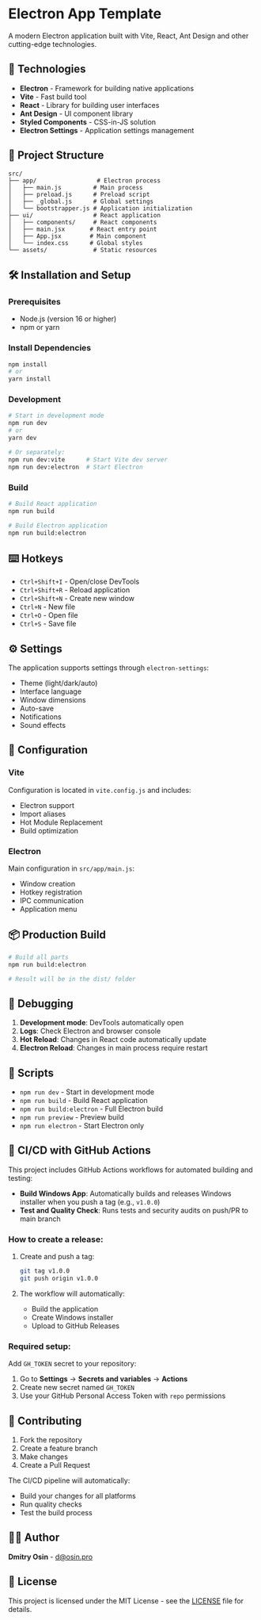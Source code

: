 # Electron App Template

A modern Electron application built with Vite, React, Ant Design and other cutting-edge technologies.

## 🚀 Technologies

- **Electron** - Framework for building native applications
- **Vite** - Fast build tool
- **React** - Library for building user interfaces
- **Ant Design** - UI component library
- **Styled Components** - CSS-in-JS solution
- **Electron Settings** - Application settings management

## 📁 Project Structure

```
src/
├── app/                 # Electron process
│   ├── main.js         # Main process
│   ├── preload.js      # Preload script
│   ├── _global.js      # Global settings
│   └── bootstrapper.js # Application initialization
├── ui/                 # React application
│   ├── components/     # React components
│   ├── main.jsx       # React entry point
│   ├── App.jsx        # Main component
│   └── index.css      # Global styles
└── assets/             # Static resources
```

## 🛠️ Installation and Setup

### Prerequisites

- Node.js (version 16 or higher)
- npm or yarn

### Install Dependencies

```bash
npm install
# or
yarn install
```

### Development

```bash
# Start in development mode
npm run dev
# or
yarn dev

# Or separately:
npm run dev:vite      # Start Vite dev server
npm run dev:electron  # Start Electron
```

### Build

```bash
# Build React application
npm run build

# Build Electron application
npm run build:electron
```

## ⌨️ Hotkeys

- `Ctrl+Shift+I` - Open/close DevTools
- `Ctrl+Shift+R` - Reload application
- `Ctrl+Shift+N` - Create new window
- `Ctrl+N` - New file
- `Ctrl+O` - Open file
- `Ctrl+S` - Save file

## ⚙️ Settings

The application supports settings through `electron-settings`:

- Theme (light/dark/auto)
- Interface language
- Window dimensions
- Auto-save
- Notifications
- Sound effects

## 🔧 Configuration

### Vite

Configuration is located in `vite.config.js` and includes:

- Electron support
- Import aliases
- Hot Module Replacement
- Build optimization

### Electron

Main configuration in `src/app/main.js`:

- Window creation
- Hotkey registration
- IPC communication
- Application menu

## 📦 Production Build

```bash
# Build all parts
npm run build:electron

# Result will be in the dist/ folder
```

## 🐛 Debugging

1. **Development mode**: DevTools automatically open
2. **Logs**: Check Electron and browser console
3. **Hot Reload**: Changes in React code automatically update
4. **Electron Reload**: Changes in main process require restart

## 📝 Scripts

- `npm run dev` - Start in development mode
- `npm run build` - Build React application
- `npm run build:electron` - Full Electron build
- `npm run preview` - Preview build
- `npm run electron` - Start Electron only

## 🔄 CI/CD with GitHub Actions

This project includes GitHub Actions workflows for automated building and testing:

- **Build Windows App**: Automatically builds and releases Windows installer when you push a tag (e.g., `v1.0.0`)
- **Test and Quality Check**: Runs tests and security audits on push/PR to main branch

### How to create a release:

1. Create and push a tag:
   ```bash
   git tag v1.0.0
   git push origin v1.0.0
   ```

2. The workflow will automatically:
   - Build the application
   - Create Windows installer
   - Upload to GitHub Releases

### Required setup:

Add `GH_TOKEN` secret to your repository:
1. Go to **Settings** → **Secrets and variables** → **Actions**
2. Create new secret named `GH_TOKEN`
3. Use your GitHub Personal Access Token with `repo` permissions

## 🤝 Contributing

1. Fork the repository
2. Create a feature branch
3. Make changes
4. Create a Pull Request

The CI/CD pipeline will automatically:
- Build your changes for all platforms
- Run quality checks
- Test the build process

## 👨‍💻 Author

**Dmitry Osin** - [d@osin.pro](mailto:d@osin.pro)

## 📄 License

This project is licensed under the MIT License - see the [LICENSE](LICENSE) file for details. 